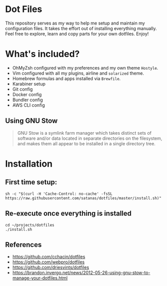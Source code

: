 # Dot Files

This repository serves as my way to help me setup and maintain my configuration files. It takes the effort out of
installing everything manually. Feel free to explore, learn and copy parts for your own dotfiles. Enjoy!

# What's included?

* OhMyZsh configured with my preferences and my own theme `Hostyle`.
* Vim configured with all my plugins, airline and `solarized` theme.
* Homebrew formulas and apps installed via `Brewfile`.
* Karabiner setup
* Git config
* Docker config
* Bundler config
* AWS CLI config

## Using GNU Stow
> GNU Stow is a symlink farm manager which takes distinct sets of software and/or data located in separate directories on the filesystem, and makes them all appear to be installed in a single directory tree.

# Installation

## First time setup:
```
sh -c "$(curl -H 'Cache-Control: no-cache' -fsSL https://raw.githubusercontent.com/satanas/dotfiles/master/install.sh)"
```

## Re-execute once everything is installed
```
cd ~/projects/dotfiles
./install.sh
```


## References
* https://github.com/cchacin/dotfiles
* https://github.com/webpro/dotfiles
* https://github.com/driesvints/dotfiles
* https://brandon.invergo.net/news/2012-05-26-using-gnu-stow-to-manage-your-dotfiles.html
